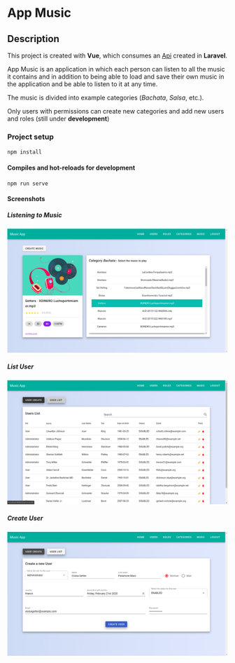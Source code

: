 # App Music

## Description
This project is created with **Vue**, which consumes an [Api](https://github.com/api-appmusic "Api AppMusic") created in **Laravel**.

App Music is an application in which each person can listen to all the music it contains and in addition to being able to load and save their own music in the application and be able to listen to it at any time.

The music is divided into example categories (*Bachata*, *Salsa*, etc.).

Only users with permissions can create new categories and add new users and roles (still under **development**)

### Project setup
```
npm install
```

#### Compiles and hot-reloads for development
```
npm run serve
```


#### Screenshots

##### Listening to Music
![App Music](./src/assets/screenshots/listening-to-music.png "Listening to Music")

##### List User
![App Music](./src/assets/screenshots/list-user.png "List User")

##### Create User
![App Music](./src/assets/screenshots/create-user.png "Create User")